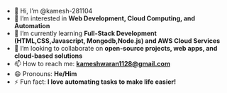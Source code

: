 - 👋 Hi, I’m @kamesh-281104
- 👀 I’m interested in **Web Development, Cloud Computing, and Automation**  
- 🌱 I’m currently learning **Full-Stack Development (HTML,CSS,Javascript, Mongodb,Node.js) and AWS Cloud Services**  
- 💞️ I’m looking to collaborate on **open-source projects, web apps, and cloud-based solutions**  
- 📫 How to reach me: **kameshwaran1128@gmail.com**  
- 😄 Pronouns: **He/Him**  
- ⚡ Fun fact: **I love automating tasks to make life easier!**
  
  

